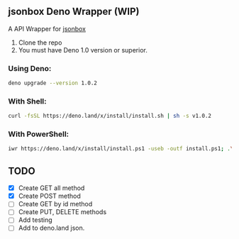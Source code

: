 ## jsonbox Deno Wrapper (WIP)

A API Wrapper for [jsonbox](https://github.com/vasanthv/jsonbox#readme)

1. Clone the repo
2. You must have Deno 1.0 version or superior.

### Using Deno:

```sh
deno upgrade --version 1.0.2
```

### With Shell:

```sh
curl -fsSL https://deno.land/x/install/install.sh | sh -s v1.0.2
```

### With PowerShell:

```sh
iwr https://deno.land/x/install/install.ps1 -useb -outf install.ps1; .\install.ps1 v1.0.2
```

## TODO

- [x] Create GET all method
- [x] Create POST method
- [ ] Create GET by id method
- [ ] Create PUT, DELETE methods
- [ ] Add testing
- [ ] Add to deno.land json.
